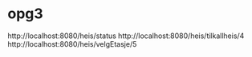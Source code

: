 # opg3
http://localhost:8080/heis/status
http://localhost:8080/heis/tilkallheis/4
http://localhost:8080/heis/velgEtasje/5

